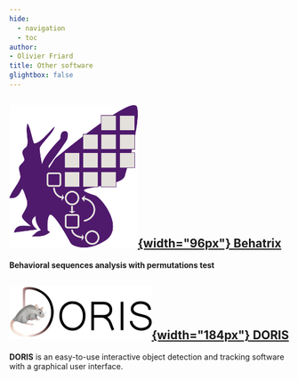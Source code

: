 ```yaml
---
hide:
  - navigation
  - toc
author:
- Olivier Friard
title: Other software
glightbox: false
---
```


## [![Behatrix logo](images/logo_behatrix.png){width="96px"} Behatrix](behatrix.md)


**Behavioral sequences analysis with permutations test**



## [![DORIS logo](images/doris_logo.256px.png){width="184px"} DORIS](doris.md)


**DORIS** is an easy-to-use interactive object detection and tracking
software with a graphical user interface.
